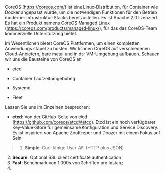 CoreOS (https://coreos.com/) ist eine Linux-Distribution, für Container wie Docker angepasst wurde, um die notwendigen Funktionen für den Betrieb moderner Infrastruktur-Stacks bereitzustellen. Es ist Apache 2.0 lizenziert. Es hat ein Produkt namens CoreOS Managed Linux (https://coreos.com/products/managed-linux/), für das das CoreOS-Team kommerzielle Unterstützung bietet.

Im Wesentlichen bietet CoreOS Plattformen, um einen kompletten Anwendungs stapel zu hosten. Wir können CoreOS auf verschiedenen Cloud-Anbietern, bare metal und in der VM-Umgebung aufbauen. Schauen wir uns die Bausteine von CoreOS an:

* etcd

* Container Laufzeitumgebubng

* Systemd

* Fleet

Lassen Sie uns im Einzelnen besprechen:

* **etcd**: Von der GitHub-Seite von etcd (https://github.com/coreos/etcd/#etcd). Etcd ist ein hoch verfügbarer Key-Value-Store für gemeinsame Konfiguration und Service Discovery. Es ist inspiriert von Apache ZooKeeper und Doozer mit einem Fokus auf Sein:

> 1. **Simple**: Curl-fähige User-API (HTTP plus JSON)
2. **Secure**: Optional SSL client certificate authentication
3. **Fast**: Benchmark von 1.000s von Schriften pro Instanz
4. 
